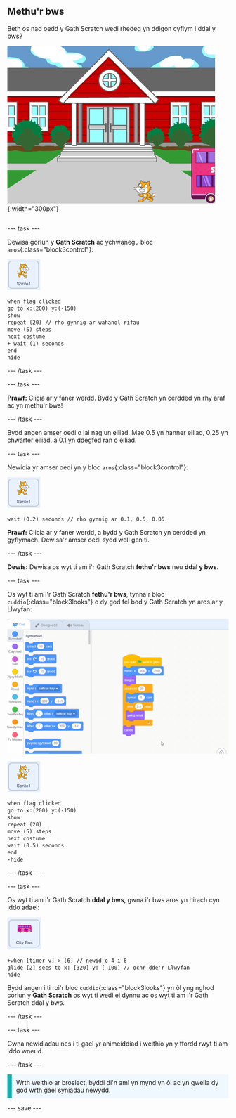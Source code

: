 ## Methu'r bws

<div style="display: flex; flex-wrap: wrap">
<div style="flex-basis: 200px; flex-grow: 1; margin-right: 15px;">
Beth os nad oedd y Gath Scratch wedi rhedeg yn ddigon cyflym i ddal y bws?
</div>
<div>

![Y Gath Scratch yn methu'r bws.](images/cat-misses-bus.png){:width="300px"}

</div>
</div>

--- task ---

Dewisa gorlun y **Gath Scratch** ac ychwanegu bloc `aros`{:class="block3control"}:

![Corlun y Gath Scratch.](images/scratch-cat-sprite.png)

```blocks3
when flag clicked
go to x:(200) y:(-150) 
show
repeat (20) // rho gynnig ar wahanol rifau
move (5) steps 
next costume 
+ wait (1) seconds
end
hide
```
--- /task ---

--- task ---

**Prawf:** Clicia ar y faner werdd. Bydd y Gath Scratch yn cerdded yn rhy araf ac yn methu'r bws!

--- /task ---

Bydd angen amser oedi o lai nag un eiliad. Mae 0.5 yn hanner eiliad, 0.25 yn chwarter eiliad, a 0.1 yn ddegfed ran o eiliad.

--- task ---

Newidia yr amser oedi yn y bloc `aros`{:class="block3control"}:

![Corlun y Gath Scratch.](images/scratch-cat-sprite.png)

```blocks3
wait (0.2) seconds // rho gynnig ar 0.1, 0.5, 0.05
```

**Prawf:** Clicia ar y faner werdd, a bydd y Gath Scratch yn cerdded yn gyflymach. Dewisa'r amser oedi sydd well gen ti.

--- /task ---

**Dewis:** Dewisa os wyt ti am i'r Gath Scratch **fethu'r bws** neu **ddal y bws**.

--- task ---

Os wyt ti am i'r Gath Scratch **fethu'r bws**, tynna'r bloc `cuddio`{:class="block3looks"} o dy god fel bod y Gath Scratch yn aros ar y Llwyfan:

![Llusgo'r bloc 'cuddio' o'r sgript yn ardal y Cod i'r ddewislen Blocisu i dynnu'r bloc o'r sgript.](images/removing-blocks-at-script-ends.gif)

![Corlun y Gath Scratch.](images/scratch-cat-sprite.png)

```blocks3
when flag clicked
go to x:(200) y:(-150) 
show
repeat (20) 
move (5) steps 
next costume
wait (0.5) seconds 
end
-hide
```
--- /task ---

--- task ---

Os wyt ti am i'r Gath Scratch **ddal y bws**, gwna i'r bws aros yn hirach cyn iddo adael:

![Corlun Bws y Ddinas.](images/bus-sprite.png)

```blocks3
+when [timer v] > [6] // newid o 4 i 6
glide [2] secs to x: [320] y: [-100] // ochr dde'r Llwyfan
hide
```

Bydd angen i ti roi'r bloc `cuddio`{:class="block3looks"} yn ôl yng nghod corlun y **Gath Scratch** os wyt ti wedi ei dynnu ac os wyt ti am i'r Gath Scratch ddal y bws.

--- /task ---

--- task ---

Gwna newidiadau nes i ti gael yr animeiddiad i weithio yn y ffordd rwyt ti am iddo wneud.

--- /task ---

<p style="border-left: solid; border-width:10px; border-color: #0faeb0; background-color: aliceblue; padding: 10px;">
Wrth weithio ar brosiect, byddi di'n aml yn mynd yn ôl ac yn gwella dy god wrth gael syniadau newydd. 
</p>

--- save ---


